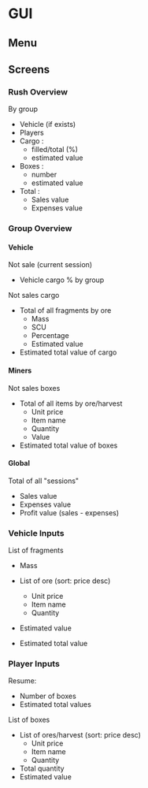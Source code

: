 # GUI
## Menu
## Screens
### Rush Overview
By group
+ Vehicle (if exists)
+ Players
+ Cargo :
  + filled/total (%)
  + estimated value
+ Boxes : 
  + number
  + estimated value
+ Total :
  + Sales value
  + Expenses value

### Group Overview
#### Vehicle
Not sale (current session)
+ Vehicle cargo % by group

Not sales cargo
+ Total of all fragments by ore
  + Mass
  + SCU
  + Percentage
  + Estimated value
+ Estimated total value of cargo

#### Miners
Not sales boxes
+ Total of all items by ore/harvest
  + Unit price
  + Item name
  + Quantity
  + Value
+ Estimated total value of boxes

#### Global
Total of all "sessions"
+ Sales value
+ Expenses value
+ Profit value (sales - expenses)

### Vehicle Inputs
List of fragments
+ Mass
+ List of ore (sort: price desc)
  + Unit price
  + Item name
  + Quantity
+ Estimated value

+ Estimated total value

### Player Inputs
Resume:
+ Number of boxes
+ Estimated total values

List of boxes
+ List of ores/harvest (sort: price desc)
  + Unit price
  + Item name
  + Quantity
+ Total quantity
+ Estimated value
